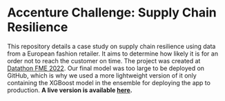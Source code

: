 # Accenture Challenge: Supply Chain Resilience

This repository details a case study on supply chain resilience using data from a European fashion retailer. It aims to determine how likely it is for an order not to reach the customer on time. The project was created at [Datathon FME 2022](https://datathon.cat/). Our final model was too large to be deployed on GitHub, which is why we used a more lightweight version of it only containing the XGBoost model in the ensemble for deploying the app to production. **A live version is available [here](https://kensingtonoscupant-datathon-fme2022-srcstreamlit-streaml-p41g62.streamlit.app/).**
